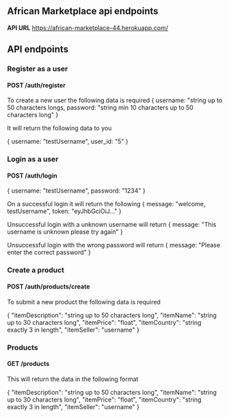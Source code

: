 ## African Marketplace api endpoints

**API URL** 
https://african-marketplace-44.herokuapp.com/


## API endpoints

### Register as a user
#### POST /auth/register 

To create a new user the following data is required
{
  username: "string up to 50 characters longs, 
  password: "string min 10 characters up to 50 characters long"
}

It will return the following data to you

{
  username: "testUsername", 
  user_id: "5" 
}

### Login as a user
#### POST /auth/login 

{
  username: "testUsername", 
  password: "1234"
}

On a successful login it will return the following
{ 
  message: "welcome, testUsername",
  token: "eyJhbGciOiJ..."
}

Unsuccessful login with a unknown username will return 
{
  message: "This username is unknown please try again"
}


Unsuccessful login with the wrong password will return 
{
  message: "Please enter the correct password"
}


### Create a product
#### POST /auth/products/create

To submit a new product the following data is required 

{
  "itemDescription": "string up to 50 characters long",
  "itemName": "string up to 30 characters long",
  "itemPrice": "float",
  "itemCountry": "string exactly 3 in length",
  "itemSeller": "username"
}

### Products 
#### GET /products

This will return the data in the following format

{
  "itemDescription": "string up to 50 characters long",
  "itemName": "string up to 30 characters long",
  "itemPrice": "float",
  "itemCountry": "string exactly 3 in length",
  "itemSeller": "username"
}


